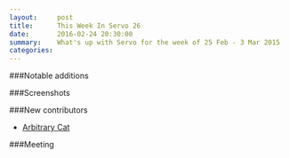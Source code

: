 ```yaml
---
layout:     post
title:      This Week In Servo 26
date:       2016-02-24 20:30:00
summary:    What's up with Servo for the week of 25 Feb - 3 Mar 2015
categories:
---
```




###Notable additions

###Screenshots

###New contributors

 - [Arbitrary Cat](https://github.com/arbitrary-cat)

###Meeting
